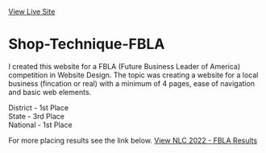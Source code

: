 <a href="https://shop-technique-fbla.pages.dev/">View Live Site</a>

# Shop-Technique-FBLA
I created this website for a FBLA (Future Business Leader of America) competition in Website Design. The topic was creating a website for a local business (fincation or real) with a minimum of 4 pages, ease of navigation and basic web elements.

District - 1st Place <br>
State - 3rd Place <br>
National - 1st Place

For more placing results see the link below.
<a href="[https://shop-technique-fbla.pages.dev/](https://fbla-nlc.org/wp-content/uploads/2022/07/FBLA-Complete-Winner-List.pdf#page=74)">View NLC 2022 - FBLA Results</a>
